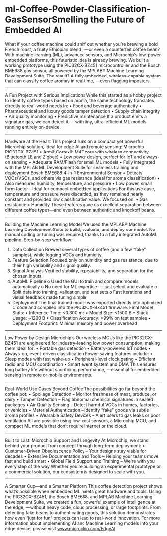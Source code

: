 # ml-Coffee-Powder-Classification-GasSensorSmelling the Future of Embedded AI
What if your coffee machine could sniff out whether you’re brewing a bold French roast, a fruity Ethiopian blend , —or even a counterfeit coffee bean? With machine learning (ML), advanced sensors, and Microchip's low-power embedded platforms, this futuristic idea is already brewing.
We built a working prototype using the PIC32CX-BZ451 microcontroller and the Bosch BME688 gas sensor, all powered by the MPLAB® Machine Learning Development Suite. The result? A fully embedded, wireless-capable system that can classify coffee aromas in real time, —even flagging imposters.
________________________________________
A Fun Project with Serious Implications
While this started as a hobby project to identify coffee types based on aroma, the same technology translates directly to real-world needs in:
•	Food and beverage authenticity
•	Pharmaceutical and luxury goods tamper detection
•	Supply chain integrity
•	Air quality monitoring
•	Predictive maintenance
If a product emits a signature gas, we can detect it, —with tiny, ultra-efficient ML models running entirely on-device.
________________________________________
Hardware at the Heart
This project runs on a compact yet powerful Microchip solution, ideal for edge AI and remote sensing:
Microchip PIC32CX-BZ451
•	Arm® Cortex®-M4F core with wireless connectivity (Bluetooth LE and Zigbee)
•	Low power design, perfect for IoT and always-on sensing
•	Adequate RAM/Flash for small ML models
•	Fully integrated with the MPLAB ML Development Suite for seamless training and deployment
Bosch BME688 4-in-1 Environmental Sensor
•	Detects VOCs/VSCs, and others via gas resistance (ideal for aroma classification)
•	Also measures humidity, temperature, and pressure
•	Low power, small form factor—ideal for compact embedded applications
For this use case, temperature and pressure were discarded, as they remained nearly constant and provided low classification value.
We focused on:
•	Gas resistance
•	Humidity
These features gave us excellent separation between different coffee types—and even between authentic and knockoff beans.
________________________________________
Building the Machine Learning Model
We used the MPLAB® Machine Learning Development Suite to build, evaluate, and deploy our model. No manual coding or tuning was required, thanks to a fully integrated AutoML pipeline.
Step-by-step workflow:
1.	Data Collection
Brewed several types of coffee (and a few “fake” samples), while logging VOCs and humidity.
2.	Feature Selection
Focused only on humidity and gas resistance, due to their high variability and signal quality.
3.	Signal Analysis
Verified stability, repeatability, and separation for the chosen inputs.
4.	AutoML Pipeline
o	Used the GUI to train and compare models automatically
o	No need for ML expertise- —just select and evaluate
o	Split data into training, validation, and test sets
o	Fast iterations and visual feedback made tuning simple
5.	Deployment
The final trained model was exported directly into optimized C code and compiled into the PIC32CX-BZ451 firmware.
Final Model Stats:
•	Inference Time: <0.300 ms
•	Model Size: <1500 B
•	Stack Usage: ~1200 B
•	Classification Accuracy: >99% on test samples
•	Deployment Footprint: Minimal memory and power overhead
________________________________________
Low Power by Design
Microchip’s Our wireless MCUs like the PIC32CX-BZ451 are engineered for industry-leading low power consumption, making them ideal for:
•	Portable gas detection
•	Battery-powered IoT nodes
•	Always-on, event-driven classification
Power-saving features include:
•	Sleep modes with fast wake-up
•	Peripheral-level clock gating
•	Efficient radio and MCU coordination
•	Smart event system and DMA
This ensures long battery life without sacrificing performance, —essential for embedded sensing in remote or mobile environments.
________________________________________
Real-World Use Cases Beyond Coffee
The possibilities go far beyond the coffee pot:
•	Spoilage Detection – Monitor freshness of meat, produce, or dairy
•	Tamper Detection – Flag abnormal chemical signatures in sealed packages
•	Air Quality Sensing – Detect harmful VOCs in homes, factories, or vehicles
•	Material Authentication – Identify “fake” goods via subtle aroma profiles
•	Wearable Safety Devices – Alert users to gas leaks or poor ventilation
All are possible using low-cost sensors, a Microchip MCU, and compact ML models that don’t require internet or the cloud.
________________________________________
Built to Last: Microchip Support and Longevity
At Microchip, we stand behind your product from concept through long-term deployment:
•	Customer-Driven Obsolescence Policy – Your designs stay viable for decades
•	Extensive Documentation and Tools – Helping your teams move fast and build smart
•	Global Field Support and Training – We're with you every step of the way
Whether you’re building an experimental prototype or a commercial solution, our ecosystem is designed to scale with you.
________________________________________
A Smarter Cup—and a Smarter Platform
This coffee detection project shows what’s possible when embedded ML meets great hardware and tools. Using the PIC32CX-BZ451, the Bosch BME688, and MPLAB Machine Learning Development Suite, we created a fun, powerful example of intelligence at the edge, —without heavy code, cloud processing, or large footprints.
From detecting fake beans to authenticating goods, this solution demonstrates how even “just for fun” projects can lead to real-world innovation.
For more information about implementing AI and Machine Learning models into your edge device, please visit www.microchip.com/EdgeAI 
